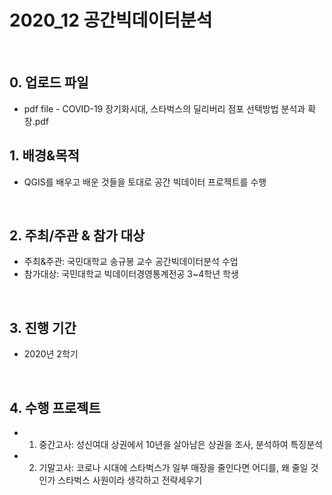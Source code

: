 # 2020_12 공간빅데이터분석
<br>

## 0. 업로드 파일
 - pdf file - COVID-19 장기화시대, 스타벅스의 딜리버리 점포 선택방법 분석과 확장.pdf  

## 1. 배경&목적
 - QGIS를 배우고 배운 것들을 토대로 공간 빅데이터 프로젝트를 수행
<br>
    
## 2. 주최/주관 & 참가 대상
 - 주최&주관: 국민대학교 송규봉 교수 공간빅데이터분석 수업
 - 참가대상: 국민대학교 빅데이터경영통계전공 3~4학년 학생
<br>

## 3. 진행 기간
 - 2020년 2학기
<br>

## 4. 수행 프로젝트
 - 1. 중간고사: 성신여대 상권에서 10년을 살아남은 상권을 조사, 분석하여 특징분석
 - 2. 기말고사: 코로나 시대에 스타벅스가 일부 매장을 줄인다면 어디를, 왜 줄일 것인가 스타벅스 사원이라 생각하고 전략세우기
<br>

